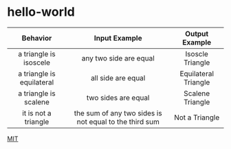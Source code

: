 # hello-world
| Behavior | Input Example | Output Example |
| :----:   | :-----------: | :------------: |
|a triangle is isoscele| any two side are equal|Isoscle Triangle     |
|a triangle is equilateral| all side are equal| Equilateral Triangle|
|a triangle is scalene|two sides are equal |Scalene Triangle|
|it is not a triangle | the sum of any two sides is not equal to the third sum|Not a Triangle|

[MIT](http://chooselicense.com/license/mit)

